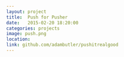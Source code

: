```yaml
---
layout: project
title:  Push for Pusher
date:   2015-02-20 18:20:00
categories: projects
image: push.png
location:
link: github.com/adambutler/pushitrealgood
---
```

